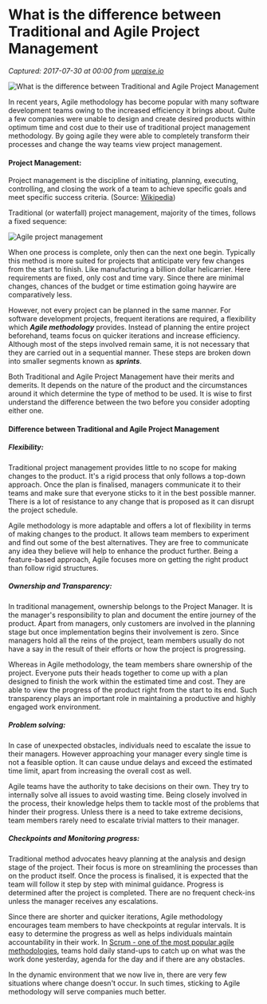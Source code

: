 # What is the difference between Traditional and Agile Project Management

_Captured: 2017-07-30 at 00:00 from [upraise.io](http://upraise.io/blog/traditional-vs-agile-project-management/?utm_campaign=coschedule&utm_source=twitter&utm_medium=TechAmoeba&utm_content=What%20is%20the%20difference%20between%20Traditional%20and%20Agile%20Project%20Management)_

![What is the difference between Traditional and Agile Project Management](http://upraise.io/wp-content/uploads/sites/2/2017/02/xAgile-project-management-1200x550.jpg.pagespeed.ic.uO3TF6ea_h.jpg)

In recent years, Agile methodology has become popular with many software development teams owing to the increased efficiency it brings about. Quite a few companies were unable to design and create desired products within optimum time and cost due to their use of traditional project management methodology. By going agile they were able to completely transform their processes and change the way teams view project management.

#### Project Management:

Project management is the discipline of initiating, planning, executing, controlling, and closing the work of a team to achieve specific goals and meet specific success criteria. (Source: [Wikipedia](https://en.wikipedia.org/wiki/Project_management))

Traditional (or waterfall) project management, majority of the times, follows a fixed sequence:

![Agile project management](http://upraise.io/wp-content/uploads/sites/2/2017/02/Traditional-vs-Agile-Project-Management-1.png)

When one process is complete, only then can the next one begin. Typically this method is more suited for projects that anticipate very few changes from the start to finish. Like manufacturing a billion dollar helicarrier. Here requirements are fixed, only cost and time vary. Since there are minimal changes, chances of the budget or time estimation going haywire are comparatively less.

However, not every project can be planned in the same manner. For software development projects, frequent iterations are required, a flexibility which **_Agile methodology_** provides. Instead of planning the entire project beforehand, teams focus on quicker iterations and increase efficiency. Although most of the steps involved remain same, it is not necessary that they are carried out in a sequential manner. These steps are broken down into smaller segments known as **_sprints_**.

Both Traditional and Agile Project Management have their merits and demerits. It depends on the nature of the product and the circumstances around it which determine the type of method to be used. It is wise to first understand the difference between the two before you consider adopting either one.

#### Difference between Traditional and Agile Project Management

##### Flexibility:

Traditional project management provides little to no scope for making changes to the product. It's a rigid process that only follows a top-down approach. Once the plan is finalised, managers communicate it to their teams and make sure that everyone sticks to it in the best possible manner. There is a lot of resistance to any change that is proposed as it can disrupt the project schedule.

Agile methodology is more adaptable and offers a lot of flexibility in terms of making changes to the product. It allows team members to experiment and find out some of the best alternatives. They are free to communicate any idea they believe will help to enhance the product further. Being a feature-based approach, Agile focuses more on getting the right product than follow rigid structures.

##### Ownership and Transparency:

In traditional management, ownership belongs to the Project Manager. It is the manager's responsibility to plan and document the entire journey of the product. Apart from managers, only customers are involved in the planning stage but once implementation begins their involvement is zero. Since managers hold all the reins of the project, team members usually do not have a say in the result of their efforts or how the project is progressing.

Whereas in Agile methodology, the team members share ownership of the project. Everyone puts their heads together to come up with a plan designed to finish the work within the estimated time and cost. They are able to view the progress of the product right from the start to its end. Such transparency plays an important role in maintaining a productive and highly engaged work environment.

##### Problem solving:

In case of unexpected obstacles, individuals need to escalate the issue to their managers. However approaching your manager every single time is not a feasible option. It can cause undue delays and exceed the estimated time limit, apart from increasing the overall cost as well.

Agile teams have the authority to take decisions on their own. They try to internally solve all issues to avoid wasting time. Being closely involved in the process, their knowledge helps them to tackle most of the problems that hinder their progress. Unless there is a need to take extreme decisions, team members rarely need to escalate trivial matters to their manager.

##### Checkpoints and Monitoring progress:

Traditional method advocates heavy planning at the analysis and design stage of the project. Their focus is more on streamlining the processes than on the product itself. Once the process is finalised, it is expected that the team will follow it step by step with minimal guidance. Progress is determined after the project is completed. There are no frequent check-ins unless the manager receives any escalations.

Since there are shorter and quicker iterations, Agile methodology encourages team members to have checkpoints at regular intervals. It is easy to determine the progress as well as helps individuals maintain accountability in their work. In [Scrum - one of the most popular agile methodologies](http://upraise.io/blog/scrum-kanban-project-management/), teams hold daily stand-ups to catch up on what was the work done yesterday, agenda for the day and if there are any obstacles.

In the dynamic environment that we now live in, there are very few situations where change doesn't occur. In such times, sticking to Agile methodology will serve companies much better.
